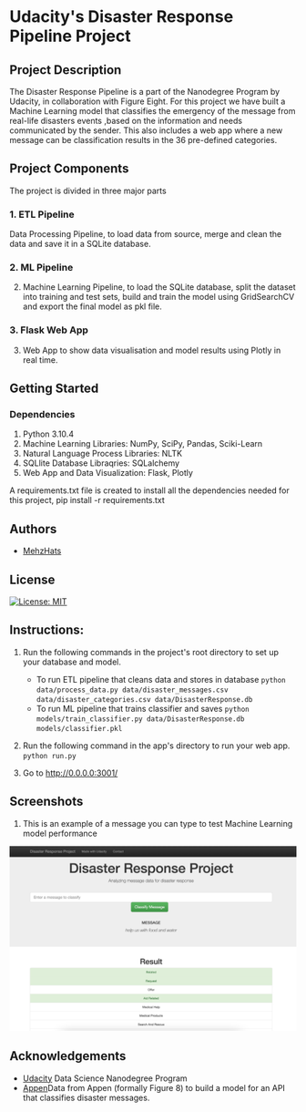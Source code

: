 # Udacity's Disaster Response Pipeline Project

## Project Description
The Disaster Response Pipeline is a part of the Nanodegree Program by Udacity, in collaboration with Figure Eight. For this project we have built a Machine Learning model that classifies the emergency of the message from real-life disasters events ,based on the information and needs communicated by the sender. This also includes a web app where a new message can be classification results in the 36 pre-defined categories.

## Project Components
The project is divided in three major parts

### 1. ETL Pipeline
Data Processing Pipeline, to load data from source, merge and clean the data and save it in a SQLite database.
### 2. ML Pipeline
2. Machine Learning Pipeline, to load the SQLite database, split the dataset into training and test sets, build and train the model using GridSearchCV and export the final model as pkl file.
### 3. Flask Web App
3. Web App to show data visualisation and model results using Plotly in real time.

## Getting Started

### Dependencies

1. Python 3.10.4
2. Machine Learning Libraries: NumPy, SciPy, Pandas, Sciki-Learn
3. Natural Language Process Libraries: NLTK
4. SQLlite Database Libraqries: SQLalchemy
5. Web App and Data Visualization: Flask, Plotly

A requirements.txt file is created to install all the dependencies needed for this project,
pip install -r requirements.txt

## Authors
* [MehzHats](https://github.com/MehzHats)

## License
[![License: MIT](https://img.shields.io/badge/License-MIT-yellow.svg)](https://opensource.org/licenses/MIT)


## Instructions:
1. Run the following commands in the project's root directory to set up your database and model.

    - To run ETL pipeline that cleans data and stores in database
        `python data/process_data.py data/disaster_messages.csv data/disaster_categories.csv data/DisasterResponse.db`
    - To run ML pipeline that trains classifier and saves
        `python models/train_classifier.py data/DisasterResponse.db models/classifier.pkl`

2. Run the following command in the app's directory to run your web app.
    `python run.py`

3. Go to http://0.0.0.0:3001/


## Screenshots

1. This is an example of a message you can type to test Machine Learning model performance

![Screenshots](/images/message_result.png)




## Acknowledgements

* [Udacity](https://www.udacity.com/) Data Science Nanodegree Program
* [Appen](https://appen.com/)Data from Appen (formally Figure 8) to build a model for an API that classifies disaster messages.